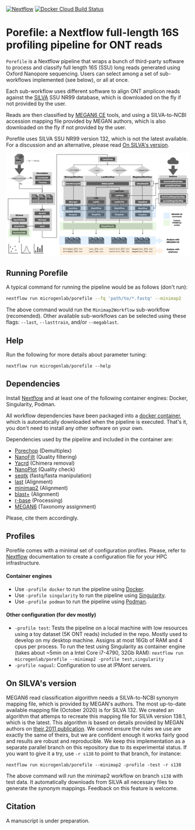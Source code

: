 [![Nextflow](https://img.shields.io/badge/Nextflow-20.01.0-brightgreen)](https://www.nextflow.io/)
[![Docker Cloud Build Status](https://img.shields.io/docker/cloud/build/iferres/porefile)](https://hub.docker.com/repository/docker/iferres/porefile/general)

# Porefile: a Nextflow full-length 16S profiling pipeline for ONT reads
`Porefile` is a Nextflow pipeline that wraps a bunch of third-party software to process and classify full length 16S (SSU) long reads generated using Oxford Nanopore sequencing. Users can select among a set of sub-workflows implemented (see below), or all at once.

Each sub-workflow uses different software to align ONT amplicon reads against the [SILVA](https://www.arb-silva.de/) SSU NR99 database, which is downloaded on the fly if not provided by the user.

Reads are then classified by [MEGAN6 CE](https://software-ab.informatik.uni-tuebingen.de/download/megan6/welcome.html) tools, and using a SILVA-to-NCBI accession mapping file provided by MEGAN authors, which is also downloaded on the fly if not provided by the user.

Porefile uses SILVA SSU NR99 version 132, which is not the latest available. For a discussion and an alternative, please read [On SILVA's version](#on-silvas-version).

![Porefile Scheme](./docs/images/scheme.png)

## Running Porefile
A typical command for running the pipeline would be as follows (don't run):
```sh
nextflow run microgenlab/porefile --fq 'path/to/*.fastq' --minimap2
```
The above command would run the `Minimap2Workflow` sub-workflow (recomended). Other available sub-workflows can be selected using these flags: `--last`, `--lasttrain`, and/or `--megablast`.

## Help
Run the following for more details about parameter tuning:
```
nextflow run microgenlab/porefile --help
```

## Dependencies
Install [Nextflow](https://www.nextflow.io/) and at least one of the following container engines: Docker, Singularity, Podman.

All workflow dependencies have been packaged into a [docker container](https://hub.docker.com/repository/docker/iferres/porefile), which is automatically downloaded when the pipeline is executed. That's it, you don't need to install any other software on your own.

Dependencies used by the pipeline and included in the container are:
 * [Porechop](https://github.com/rrwick/Porechop) (Demultiplex)
 * [NanoFilt](https://github.com/wdecoster/nanofilt/) (Quality filtering)
 * [Yacrd](https://github.com/natir/yacrd) (Chimera removal)
 * [NanoPlot](https://github.com/wdecoster/NanoPlot) (Quality check)
 * [seqtk](https://github.com/lh3/seqtk) (fastq/fasta manipulation)
 * [last](http://last.cbrc.jp/doc/last.html) (Alignment)
 * [minimap2](https://github.com/lh3/minimap2) (Alignment)
 * [blast+](https://blast.ncbi.nlm.nih.gov/Blast.cgi?PAGE_TYPE=BlastDocs&DOC_TYPE=Download) (Alignment)
 * [r-base](https://www.r-project.org/) (Processing)
 * [MEGAN6](https://software-ab.informatik.uni-tuebingen.de/download/megan6/welcome.html) (Taxonomy assignment)

Please, cite them accordingly.

## Profiles
Porefile comes with a minimal set of configuration profiles. Please, refer to [Nextflow](https://www.nextflow.io/) documentation to create a configuration file for your HPC infrastructure.

#### Container engines
 * Use `-profile docker` to run the pipeline using [Docker](https://www.docker.com/). 
 * Use `-profile singularity` to run the pipeline using [Singularity](https://sylabs.io/). 
 * Use `-profile podman` to run the pipeline using [Podman](https://podman.io/). 

 #### Other configuration (for dev mostly)
  * `-profile test`: Tests the pipeline on a local machine with low resources using a toy dataset (5K ONT reads) included in the repo. Mostly used to develop on my desktop machine. Assigns at most 16Gb of RAM and 4 cpus per process. To run the test using Singularity as container engine (takes about ~5min on a Intel Core i7-4790, 32Gb RAM):
  `nextflow run microgenlab/porefile --minimap2 -profile test,singularity`
  * `-profile nagual`: Configuration to use at IPMont servers.

## On SILVA's version
MEGAN6 read classification algorithm needs a SILVA-to-NCBI synonym mapping file, which is provided by MEGAN's authors. The most up-to-date available mapping file (October 2020) is for SILVA 132. We created an algorithm that attemps to recreate this mapping file for SILVA version 138.1, which is the latest. This algorithm is based on details provided by MEGAN authors on [their 2011 publication](https://bmcgenomics.biomedcentral.com/articles/10.1186/1471-2164-12-S3-S17). We cannot ensure the rules we use are exactly the same of theirs, but we are confident enough it works fairly good and results are robust and reproducible. We keep this implementation as a separate parallel branch on this repository due to its experimental status. If you want to give it a try, use `-r s138` to point to that branch, for instance:
```
nextflow run microgenlab/porefile --minimap2 -profile -test -r s138
``` 
The above command will run the minimap2 workflow on branch `s138` with test data. It automatically downloads from SILVA all necessary files to generate the synonym mappings. Feedback on this feature is welcome.

## Citation
A manuscript is under preparation.


